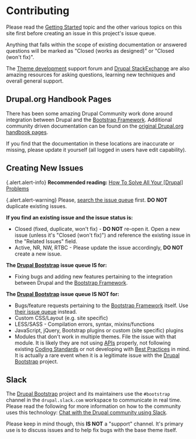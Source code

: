 <!-- @file Overview on how to contribute to the Drupal Bootstrap project. -->
<!-- @defgroup -->
# Contributing

Please read the [Getting Started](<!-- @url getting_started -->) topic and the
other various topics on this site first before creating an issue in this
project's issue queue.

Anything that falls within the scope of existing documentation or answered
questions will be marked as "Closed (works as designed)" or
"Closed (won't fix)".

The [Theme development](https://www.drupal.org/forum/3) support forum and
[Drupal StackExchange](https://drupal.stackexchange.com) are also amazing
resources for asking questions, learning new techniques and overall general
support.

## Drupal.org Handbook Pages
There has been some amazing Drupal Community work done around integration
between Drupal and the [Bootstrap Framework]. Additional community driven
documentation can be found on the [original Drupal.org handbook pages](https://www.drupal.org/node/1976938).

If you find that the documentation in these locations are inaccurate or
missing, please update it yourself (all logged in users have edit
capability).

## Creating New Issues

{.alert.alert-info} **Recommended reading:** [How To Solve All Your [Drupal] Problems](http://www.lullabot.com/blog/article/how-solve-all-your-problems)

{.alert.alert-warning} Please, [search the issue queue](https://www.drupal.org/project/issues/search/bootstrap)
first. **DO NOT** duplicate existing issues.

**If you find an existing issue and the issue status is:**
- Closed (fixed, duplicate, won't fix) - **DO NOT** re-open it. Open a new
  issue (unless it's "Closed (won't fix)") and reference the existing issue in
  the "Related Issues" field.
- Active, NR, NW, RTBC - Please update the issue accordingly, **DO NOT** create
  a new issue.

**The [Drupal Bootstrap] issue queue IS for:**
- Fixing bugs and adding new features pertaining to the integration between
  Drupal and the [Bootstrap Framework].

**The [Drupal Bootstrap] issue queue IS NOT for:**
- Bugs/feature requests pertaining to the [Bootstrap Framework] itself. Use
  [their issue queue](https://github.com/twbs/bootstrap/issues) instead.
- Custom CSS/Layout (e.g. site specific)
- LESS/SASS - Compilation errors, syntax, mixins/functions
- JavaScript, jQuery, Bootstrap plugins or custom (site specific) plugins
- Modules that don't work in multiple themes. File the issue with that module.
  It is likely they are not using [APIs](https://api.drupal.org) properly, not
  following existing [Coding Standards](https://www.drupal.org/coding-standards)
  or not developing with [Best Practices](https://www.drupal.org/best-practices) in
  mind. It is actually a rare event when it is a legitimate issue with the
  [Drupal Bootstrap] project.

## Slack

The [Drupal Bootstrap] project and its maintainers use the `#bootstrap` channel
in the `drupal.slack.com` workspace to communicate in real time. Please read
the following for more information on how to the community uses this technology:
[Chat with the Drupal community using Slack](https://www.drupal.org/slack).

Please keep in mind though, this **IS NOT** a "support" channel. It's primary
use is to discuss issues and to help fix bugs with the base theme itself.

[Drupal Bootstrap]: https://www.drupal.org/project/bootstrap
[Bootstrap Framework]: https://getbootstrap.com/docs/3.4/
